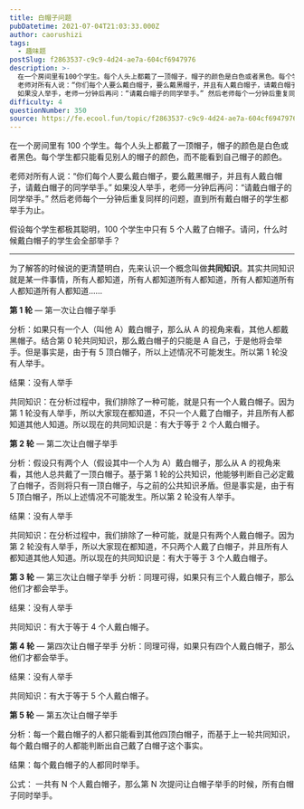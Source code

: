 ```yaml
---
title: 白帽子问题
pubDatetime: 2021-07-04T21:03:33.000Z
author: caorushizi
tags:
  - 趣味题
postSlug: f2863537-c9c9-4d24-ae7a-604cf6947976
description: >-
  在一个房间里有100个学生。每个人头上都戴了一顶帽子，帽子的颜色是白色或者黑色。每个学生都只能看见别人的帽子的颜色，而不能看到自己帽子的颜色。
  老师对所有人说：“你们每个人要么戴白帽子，要么戴黑帽子，并且有人戴白帽子，请戴白帽子的同学举手。”
  如果没人举手，老师一分钟后再问：“请戴白帽子的同学举手。” 然后老师每个一分钟后重复同样的问题，直到所有戴白帽子的学生都举手为止。 假设每个学生都极其聪明，
difficulty: 4
questionNumber: 350
source: https://fe.ecool.fun/topic/f2863537-c9c9-4d24-ae7a-604cf6947976
---
```


在一个房间里有 100 个学生。每个人头上都戴了一顶帽子，帽子的颜色是白色或者黑色。每个学生都只能看见别人的帽子的颜色，而不能看到自己帽子的颜色。

老师对所有人说：“你们每个人要么戴白帽子，要么戴黑帽子，并且有人戴白帽子，请戴白帽子的同学举手。” 如果没人举手，老师一分钟后再问：“请戴白帽子的同学举手。” 然后老师每个一分钟后重复同样的问题，直到所有戴白帽子的学生都举手为止。

假设每个学生都极其聪明，100 个学生中只有 5 个人戴了白帽子。请问，什么时候戴白帽子的学生会全部举手？

---

为了解答的时候说的更清楚明白，先来认识一个概念叫做**共同知识**。其实共同知识就是某一件事情，所有人都知道，所有人都知道所有人都知道，所有人都知道所有人都知道所有人都知道……

**第 1 轮** — 第一次让白帽子举手

分析：如果只有一个人（叫他 A）戴白帽子，那么从 A 的视角来看，其他人都戴黑帽子。结合第 0 轮共同知识，那么戴白帽子的只能是 A 自己，于是他将会举手。但是事实是，由于有 5 顶白帽子，所以上述情况不可能发生。所以第 1 轮没有人举手。

结果：没有人举手

共同知识：在分析过程中，我们排除了一种可能，就是只有一个人戴白帽子。因为第 1 轮没有人举手，所以大家现在都知道，不只一个人戴了白帽子，并且所有人都知道其他人知道。所以现在的共同知识是：有大于等于 2 个人戴白帽子。

**第 2 轮** — 第二次让白帽子举手

分析：假设只有两个人（假设其中一个人为 A）戴白帽子，那么从 A 的视角来看，其他人总共戴了一顶白帽子。基于第 1 轮的公共知识，他能够判断自己必定戴了白帽子，否则将只有一顶白帽子，与之前的公共知识矛盾。但是事实是，由于有 5 顶白帽子，所以上述情况不可能发生。所以第 2 轮没有人举手。

结果：没有人举手

共同知识：在分析过程中，我们排除了一种可能，就是只有两个人戴白帽子。因为第 2 轮没有人举手，所以大家现在都知道，不只两个人戴了白帽子，并且所有人都知道其他人知道。所以现在的共同知识是：有大于等于 3 个人戴白帽子。

**第 3 轮** — 第三次让白帽子举手
分析：同理可得，如果只有三个人戴白帽子，那么他们才都会举手。

结果：没有人举手

共同知识：有大于等于 4 个人戴白帽子。

**第 4 轮** — 第四次让白帽子举手
分析：同理可得，如果只有四个人戴白帽子，那么他们才都会举手。

结果：没有人举手

共同知识：有大于等于 5 个人戴白帽子。

**第 5 轮** — 第五次让白帽子举手

分析：每一个戴白帽子的人都只能看到其他四顶白帽子，而基于上一轮共同知识，每个戴白帽子的人都能判断出自己戴了白帽子这个事实。

结果：每个戴白帽子的人都同时举手。

公式：
一共有 N 个人戴白帽子，那么第 N 次提问让白帽子举手的时候，所有白帽子同时举手。
